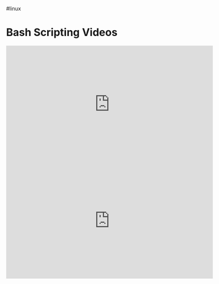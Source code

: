 #linux 

# Bash Scripting Videos

<iframe width="560" height="315" src="https://www.youtube.com/embed/e7BufAVwDiM" title="YouTube video player" frameborder="0" allow="accelerometer; autoplay; clipboard-write; encrypted-media; gyroscope; picture-in-picture" allowfullscreen></iframe>
<iframe width="560" height="315" src="https://www.youtube.com/embed/SPwyp2NG-bE" title="YouTube video player" frameborder="0" allow="accelerometer; autoplay; clipboard-write; encrypted-media; gyroscope; picture-in-picture" allowfullscreen></iframe>
